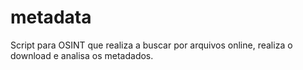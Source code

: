 # metadata
Script para OSINT que realiza a buscar por arquivos online, realiza o download e analisa os metadados.
